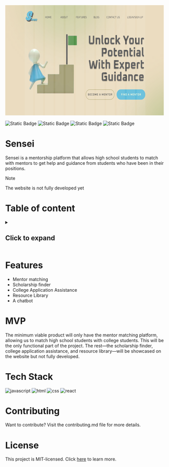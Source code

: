 <div text-align:center;background-color:white;width:100%;">
    <img src="https://github.com/debbie1505/Sensei/blob/main/hero-section.png" alt="logo" width="100%" height="350" style="border-radius=50%;">
 </div> 
<p text-align: center;>
    
  ![Static Badge](https://img.shields.io/badge/Hackathon-Empower-red?style=for-the-badge&labelColor=brown)
  ![Static Badge](https://img.shields.io/badge/edTech-blue?style=for-the-badge)
![Static Badge](https://img.shields.io/badge/low_income-yellow?style=for-the-badge)
![Static Badge](https://img.shields.io/badge/License-MIT-blue?style=for-the-badge)


</p>

  # Sensei
  Sensei is a mentorship platform that allows high school students to match with mentors to get help and guidance from students who have been in their positions.

  >[!NOTE]
>The website is not fully developed yet



# Table of content

<details>
    <summary><h2>Click to expand</h2></summary>
    <ol>
   <li> <a href="#Features">Features</a></li>
   <li><a href="#MVP">MVP</a></li>
   <li><a href="#Tech Stack">Tech Stack</a></li>
   <li><a href="#Contributing">Contributing</a></li>
   <li> <a href="#License">License</a> </li>
    </ol>
    
    
</details>


# Features
- Mentor matching
- Scholarship finder
- College Application Assistance
- Resource Library
- A chatbot

#  MVP
The minimum viable product will only have the mentor matching platform, allowing us to match high school students with college students. This will be the only functional part of the project. The rest—the scholarship finder, college application assistance, and resource library—will be showcased on the website but not fully developed. 

# Tech Stack 

<img src="https://img.shields.io/badge/javascript-purple?style=for-the-badge&logo=javascript&logoSize=auto" alt="javascript">
<img src="https://img.shields.io/badge/HTML-blue?style=for-the-badge&logo=html5&logoSize=auto" alt="html"> 
<img src="https://img.shields.io/badge/CSS-pink?style=for-the-badge&logo=css3&logoColor=%231572B6&logoSize=auto" alt="css">
<img src="https://img.shields.io/badge/React-gray?style=for-the-badge&logo=react&logoSize=auto" alt="react">




# Contributing 

Want to contribute? Visit the contributing.md file for more details. 

# License 

This project is MIT-licensed. Click [here](#license.md) to learn more. 


